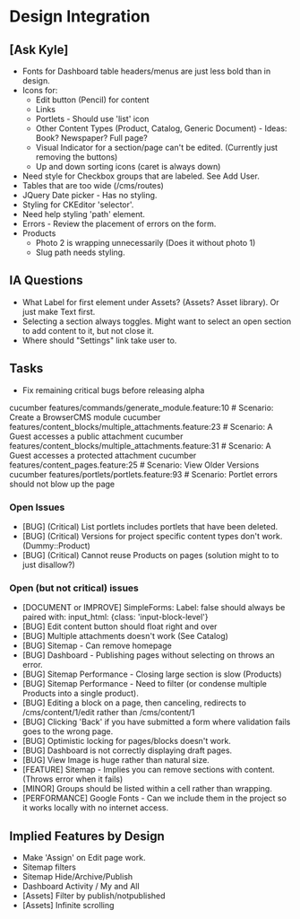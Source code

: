 # Design Integration

## [Ask Kyle]

* Fonts for Dashboard table headers/menus are just less bold than in design.
* Icons for:
    - Edit button (Pencil) for content
    - Links
    - Portlets - Should use 'list' icon
    - Other Content Types (Product, Catalog, Generic Document) - Ideas: Book? Newspaper? Full page?
    - Visual Indicator for a section/page can't be edited. (Currently just removing the buttons)
    - Up and down sorting icons (caret is always down)
* Need style for Checkbox groups that are labeled. See Add User.
* Tables that are too wide (/cms/routes)
* JQuery Date picker - Has no styling.
* Styling for CKEditor 'selector'.
* Need help styling 'path' element.
* Errors - Review the placement of errors on the form.
* Products
    - Photo 2 is wrapping unnecessarily (Does it without photo 1)
    - Slug path needs styling.

## IA Questions

* What Label for first element under Assets? (Assets? Asset library). Or just make Text first.
* Selecting a section always toggles. Might want to select an open section to add content to it, but not close it.
* Where should "Settings" link take user to.

## Tasks

* Fix remaining critical bugs before releasing alpha

cucumber features/commands/generate_module.feature:10 # Scenario: Create a BrowserCMS module
cucumber features/content_blocks/multiple_attachments.feature:23 # Scenario: A Guest accesses a public attachment
cucumber features/content_blocks/multiple_attachments.feature:31 # Scenario: A Guest accesses a protected attachment
cucumber features/content_pages.feature:25 # Scenario: View Older Versions
cucumber features/portlets/portlets.feature:93 # Scenario: Portlet errors should not blow up the page

### Open Issues

* [BUG] (Critical) List portlets includes portlets that have been deleted.
* [BUG] (Critical) Versions for project specific content types don't work. (Dummy::Product)
* [BUG] (Critical) Cannot reuse Products on pages (solution might to to just disallow?)

### Open (but not critical) issues

* [DOCUMENT or IMPROVE] SimpleForms: Label: false should always be paired with: input_html: {class: 'input-block-level'}
* [BUG] Edit content button should float right and over
* [BUG] Multiple attachments doesn't work (See Catalog)
* [BUG] Sitemap - Can remove homepage
* [BUG] Dashboard - Publishing pages without selecting on throws an error.
* [BUG] Sitemap Performance - Closing large section is slow (Products)
* [BUG] Sitemap Performance - Need to filter (or condense multiple Products into a single product).
* [BUG] Editing a block on a page, then canceling, redirects to /cms/content/1/edit rather than /cms/content/1
* [BUG] Clicking 'Back' if you have submitted a form where validation fails goes to the wrong page.
* [BUG] Optimistic locking for pages/blocks doesn't work.
* [BUG] Dashboard is not correctly displaying draft pages.
* [BUG] View Image is huge rather than natural size.
* [FEATURE] Sitemap - Implies you can remove sections with content. (Throws error when it fails)
* [MINOR] Groups should be listed within a cell rather than wrapping.
* [PERFORMANCE] Google Fonts - Can we include them in the project so it works locally with no internet access.

## Implied Features by Design

* Make 'Assign' on Edit page work.
* Sitemap filters
* Sitemap Hide/Archive/Publish
* Dashboard Activity / My and All
* [Assets] Filter by publish/notpublished
* [Assets] Infinite scrolling





